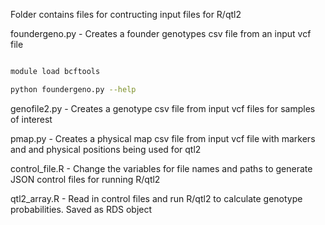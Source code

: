 Folder contains files for contructing input files for R/qtl2

foundergeno.py - Creates a founder genotypes csv file from an input vcf file


``` bash

module load bcftools

python foundergeno.py --help
```


genofile2.py - Creates a genotype csv file from input vcf files for samples of interest

pmap.py - Creates a physical map csv file from input vcf file with markers and and physical positions being used for qtl2

control_file.R - Change the variables for file names and paths to generate JSON control files for running R/qtl2

qtl2_array.R - Read in control files and run R/qtl2 to calculate genotype probabilities. Saved as RDS object